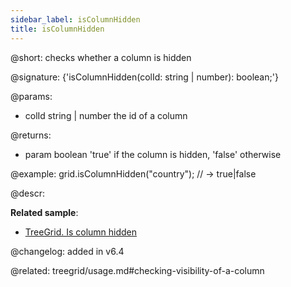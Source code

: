 ```yaml
---
sidebar_label: isColumnHidden
title: isColumnHidden
---          
```


@short: checks whether a column is hidden

@signature: {'isColumnHidden(colId: string | number): boolean;'}

@params:
- colId	string | number   the id of a column

@returns:
- param	boolean     'true' if the column is hidden, 'false' otherwise


@example:
grid.isColumnHidden("country"); // -> true|false



@descr:

**Related sample**:
- [TreeGrid. Is column hidden](https://snippet.dhtmlx.com/fcjfp19d)

@changelog:
added in v6.4

@related: treegrid/usage.md#checking-visibility-of-a-column